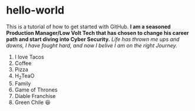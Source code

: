# hello-world
<highlight>This is a tutorial of how to get started with GitHub.</highlight>
**I am a seasoned Production Manager/Low Volt Tech that has chosen to change his career path and start diving into Cyber Security.** 
*Life has thrown me ups and downs, I have fought hard, and now I belive I am on the right Journey.*
1. I love Tacos 
2. Coffee
3. Pizza
4. H<sub>2</sub>TeaO
5. Family
6. Game of Thrones
7. Diable Franchise
8. Green Chile
😆
